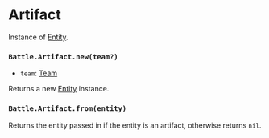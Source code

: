 # Artifact

Instance of [Entity](/docs/client/lua-api/entity).

### `Battle.Artifact.new(team?)`

- `team`: [Team](/docs/client/lua-api/team)

Returns a new [Entity](/docs/client/lua-api/entity) instance.

### `Battle.Artifact.from(entity)`

Returns the entity passed in if the entity is an artifact, otherwise returns `nil`.
